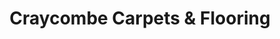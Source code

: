 ---
title: "Craycombe Carpets & Flooring"
url: /evesham/craycombe-carpets-und-flooring/
shop: Teppiche
---